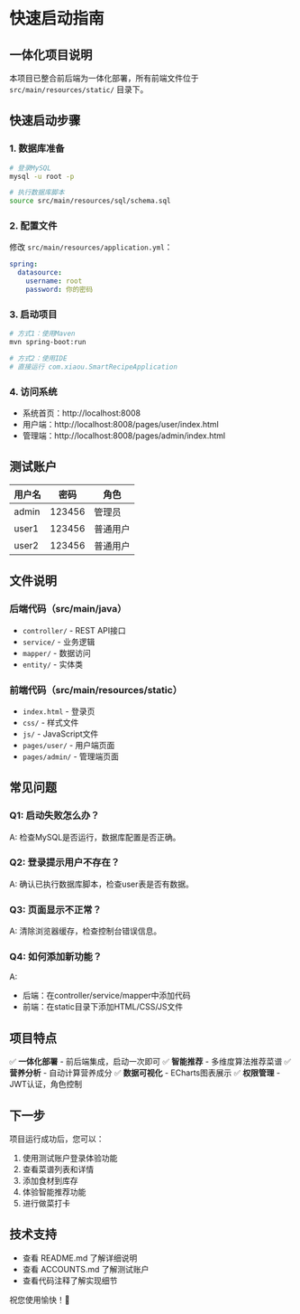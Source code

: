 # 快速启动指南

## 一体化项目说明

本项目已整合前后端为一体化部署，所有前端文件位于 `src/main/resources/static/` 目录下。

## 快速启动步骤

### 1. 数据库准备
```bash
# 登录MySQL
mysql -u root -p

# 执行数据库脚本
source src/main/resources/sql/schema.sql
```

### 2. 配置文件
修改 `src/main/resources/application.yml`：
```yaml
spring:
  datasource:
    username: root
    password: 你的密码
```

### 3. 启动项目
```bash
# 方式1：使用Maven
mvn spring-boot:run

# 方式2：使用IDE
# 直接运行 com.xiaou.SmartRecipeApplication
```

### 4. 访问系统
- 系统首页：http://localhost:8008
- 用户端：http://localhost:8008/pages/user/index.html  
- 管理端：http://localhost:8008/pages/admin/index.html

## 测试账户

| 用户名 | 密码 | 角色 |
|--------|------|------|
| admin | 123456 | 管理员 |
| user1 | 123456 | 普通用户 |
| user2 | 123456 | 普通用户 |

## 文件说明

### 后端代码（src/main/java）
- `controller/` - REST API接口
- `service/` - 业务逻辑
- `mapper/` - 数据访问
- `entity/` - 实体类

### 前端代码（src/main/resources/static）
- `index.html` - 登录页
- `css/` - 样式文件
- `js/` - JavaScript文件
- `pages/user/` - 用户端页面
- `pages/admin/` - 管理端页面

## 常见问题

### Q1: 启动失败怎么办？
A: 检查MySQL是否运行，数据库配置是否正确。

### Q2: 登录提示用户不存在？
A: 确认已执行数据库脚本，检查user表是否有数据。

### Q3: 页面显示不正常？
A: 清除浏览器缓存，检查控制台错误信息。

### Q4: 如何添加新功能？
A: 
- 后端：在controller/service/mapper中添加代码
- 前端：在static目录下添加HTML/CSS/JS文件

## 项目特点

✅ **一体化部署** - 前后端集成，启动一次即可
✅ **智能推荐** - 多维度算法推荐菜谱
✅ **营养分析** - 自动计算营养成分
✅ **数据可视化** - ECharts图表展示
✅ **权限管理** - JWT认证，角色控制

## 下一步

项目运行成功后，您可以：
1. 使用测试账户登录体验功能
2. 查看菜谱列表和详情
3. 添加食材到库存
4. 体验智能推荐功能
5. 进行做菜打卡

## 技术支持

- 查看 README.md 了解详细说明
- 查看 ACCOUNTS.md 了解测试账户
- 查看代码注释了解实现细节

祝您使用愉快！🎉

